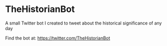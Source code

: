 # TheHistorianBot
A small Twitter bot I created to tweet about the historical significance of any day

Find the bot at: https://twitter.com/TheHistorianBot
